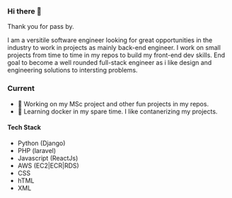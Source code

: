 ### Hi there 👋

Thank you for pass by. 

<p>I am a versitile software engineer looking for great opportunities in the industry to work in projects as mainly back-end engineer. I work on small projects from time to time in my repos to build my front-end dev skills. End goal to become a well rounded full-stack engineer as i like design and engineering solutions to intersting problems.</p>

<!--
**jacksonmoji/jacksonmoji** is a ✨ _special_ ✨ repository because its `README.md` (this file) appears on your GitHub profile.

Here are some ideas to get you started:
-->

### Current
- 🔭 Working on my MSc project and other fun projects in my repos.
- 🌱 Learning docker in my spare time. I like contanerizing my projects.

#### Tech Stack
- Python (Django)
- PHP (laravel)
- Javascript (ReactJs)
- AWS (EC2|ECR|RDS)
- CSS
- hTML
- XML




